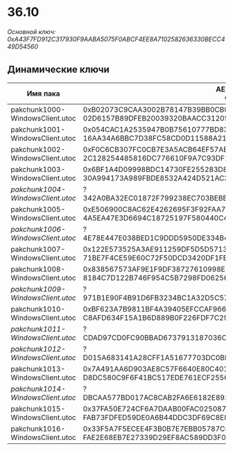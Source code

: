 # 36.10

###### Основной ключ: 0xA43F7FD912C317930F9AABA5075F0ABCF4EE8A7102582636330BECC449D54560

## Динамические ключи

| Имя пака                          | AES Ключ</br>GUID                                                                                       | HiRes Текстуры |
|-----------------------------------|---------------------------------------------------------------------------------------------------------|----------------|
|  pakchunk1000-WindowsClient.utoc  | 0xB02073C9CAA3002B78147B39BB0CB0339E23EEA0822699757A5AE05794DE7DB1</br>02D6157B89DFEB20039320BAACC31205 | ✔️             |
|  pakchunk1001-WindowsClient.utoc  | 0x054CAC1A2535947B0B75610777BD8318CD3CFAACE62B9E6F162DD86467B24C6D</br>16AA34A6BBC7D38FC58CD0D11588A21E | ✔️             |
|  pakchunk1002-WindowsClient.utoc  | 0xF0C6CB307FC0CB7E3A5ACB64EF57ABC5A8F1671A880ED3FC7A874EEDE58D66B7</br>2C128254485816DC776610F9A7C93DF1 | ❌             |
|  pakchunk1003-WindowsClient.utoc  | 0x6BF1A4D09998BDC14730FE255283D89FB4DAA2EFB5AA5C6AD677ED634E59825F</br>30A994173A989FBDE8532A424D521AC3 | ❌             |
| *pakchunk1004-WindowsClient.utoc* | ?</br>342A0BA32EC01872F799238EC703BEBB | ❌             |
|  pakchunk1005-WindowsClient.utoc  | 0xE506900C8AC62E4262695F3F92FAA7B32F2563D8AD74C9410F6F897340B294E4</br>4A5EA47E3D6694C18725197F580440C4 | ❌             |
| *pakchunk1006-WindowsClient.utoc* | ?</br>4E78E447E038BED1C9DDD5950DE334B4 | ✔️             |
|  pakchunk1007-WindowsClient.utoc  | 0x122E573525A3AE911259DF5D5D57130E75FF590A324A9A3C71E199F5D8A5C459</br>71BE7F4CE59E60C72F50DCD3420DF1FB | ✔️             |
|  pakchunk1008-WindowsClient.utoc  | 0x838567573AF9E1F9DF38727610998E5F2127B64754AF0E6870413149AB073A9C</br>8184C7D122B746F954C5B7298FD06256 | ❌             |
| *pakchunk1009-WindowsClient.utoc* | ?</br>971B1E90F4B91D6FB3234BC1A32D5C57 | ❌             |
|  pakchunk1010-WindowsClient.utoc  | 0xBF623A7B9811BF4A39405EFCCAF966A9282345C328DA6ADF31079B4F2B887470</br>C8AFD634F15A1B6D889B0F226FDF7C29 | ✔️             |
| *pakchunk1011-WindowsClient.utoc* | ?</br>CDAD97CD0FC90BBAD6737913187036C1 | ❌             |
| *pakchunk1012-WindowsClient.utoc* | ?</br>D015A683141A28CFF1A51677703DC0BF | ❌             |
|  pakchunk1013-WindowsClient.utoc  | 0x7A491AA6D903AE8C57F6640E80C40138E10303529BA1722EFBCE37263601B656</br>D8DC580C9F6F41BC517EDE761ECF2556 | ❌             |
| *pakchunk1014-WindowsClient.utoc* | ?</br>DBCAA577BD017AC8CAB2FA6E6182E893 | ✔️             |
|  pakchunk1015-WindowsClient.utoc  | 0x37FA50E724CF6A7DAAB00FAC025087C05E0149B9F2919D81C90B5D52AE258B5B</br>FAB73FDFED59DE0A6B44DDC3DF69C8E8 | ❌             |
|  pakchunk1016-WindowsClient.utoc  | 0x33F5A7F5ECEE4F3B0B7E7EBB05787C6D5AAA0AE8544EF271206E5AAD26933658</br>FAE2E68EB7E27339D29EF8AC589DD3F0 | ❌             |
